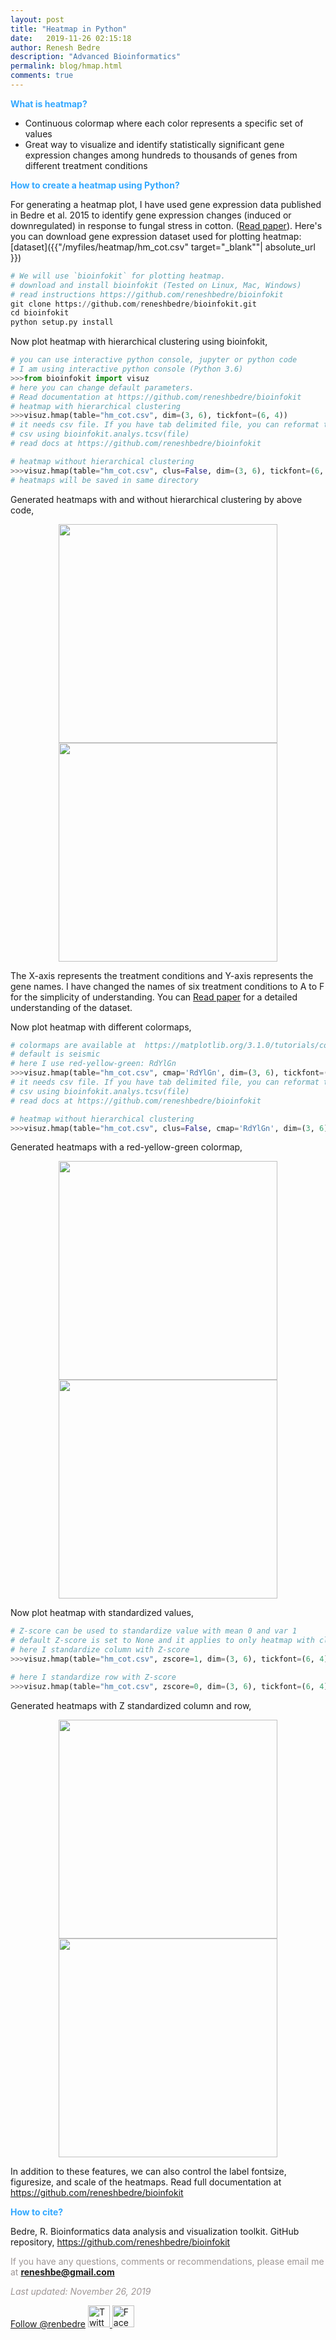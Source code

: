 ```yaml
---
layout: post
title: "Heatmap in Python"
date:   2019-11-26 02:15:18
author: Renesh Bedre
description: "Advanced Bioinformatics"
permalink: blog/hmap.html
comments: true
---
```


**<span style="color:#33a8ff">What is heatmap?</span>**
 - Continuous colormap where each color represents a specific set of values 
 - Great way to visualize and identify statistically significant gene expression changes among hundreds to thousands of genes
   from different treatment conditions
   
**<span style="color:#33a8ff">How to create a heatmap using Python?</span>**

For generating a heatmap plot, I have used gene expression data published in Bedre et al. 2015 to identify 
gene expression changes (induced or downregulated) in response to fungal stress in cotton. 
(<a href="https://journals.plos.org/plosone/article?id=10.1371/journal.pone.0138025">Read paper</a>). 
Here's you can download gene expression dataset used for plotting heatmap: 
[dataset]({{"/myfiles/heatmap/hm_cot.csv" target="_blank""| absolute_url }})
 
 ```python
# We will use `bioinfokit` for plotting heatmap.
# download and install bioinfokit (Tested on Linux, Mac, Windows) 
# read instructions https://github.com/reneshbedre/bioinfokit
git clone https://github.com/reneshbedre/bioinfokit.git
cd bioinfokit
python setup.py install
```

Now plot heatmap with hierarchical clustering using bioinfokit,

```python
# you can use interactive python console, jupyter or python code
# I am using interactive python console (Python 3.6)
>>>from bioinfokit import visuz
# here you can change default parameters. 
# Read documentation at https://github.com/reneshbedre/bioinfokit
# heatmap with hierarchical clustering 
>>>visuz.hmap(table="hm_cot.csv", dim=(3, 6), tickfont=(6, 4))
# it needs csv file. If you have tab delimited file, you can reformat to
# csv using bioinfokit.analys.tcsv(file) 
# read docs at https://github.com/reneshbedre/bioinfokit

# heatmap without hierarchical clustering 
>>>visuz.hmap(table="hm_cot.csv", clus=False, dim=(3, 6), tickfont=(6, 4))
# heatmaps will be saved in same directory
```

Generated heatmaps with and without hierarchical clustering by above code,

<p align="center">
<img src="/myfiles/heatmap/heatmap_clus1.png" width="350">
<img src="/myfiles/heatmap/heatmap1.png" width="350">
</p>


<!-- [screenshot]({{ "/myfiles/heatmap/heatmap_clus.png" | absolute_url }})-->

The X-axis represents the treatment conditions and Y-axis represents the gene names. I have changed the names of 
six treatment conditions to A to F for the simplicity of understanding. You can <a href="https://journals.plos.org/plosone/article?id=10.1371/journal.pone.0138025">Read paper</a>
for a detailed understanding of the dataset. 

Now plot heatmap with different colormaps,
```python
# colormaps are available at  https://matplotlib.org/3.1.0/tutorials/colors/colormaps.html
# default is seismic 
# here I use red-yellow-green: RdYlGn
>>>visuz.hmap(table="hm_cot.csv", cmap='RdYlGn', dim=(3, 6), tickfont=(6, 4))
# it needs csv file. If you have tab delimited file, you can reformat to
# csv using bioinfokit.analys.tcsv(file) 
# read docs at https://github.com/reneshbedre/bioinfokit

# heatmap without hierarchical clustering 
>>>visuz.hmap(table="hm_cot.csv", clus=False, cmap='RdYlGn', dim=(3, 6), tickfont=(6, 4))
```

Generated heatmaps with a red-yellow-green colormap,

<p align="center">
<img src="/myfiles/heatmap/heatmap_clus2.png" width="350">
<img src="/myfiles/heatmap/heatmap2.png" width="350">
</p>

Now plot heatmap with standardized values,

```python
# Z-score can be used to standardize value with mean 0 and var 1
# default Z-score is set to None and it applies to only heatmap with cluster
# here I standardize column with Z-score
>>>visuz.hmap(table="hm_cot.csv", zscore=1, dim=(3, 6), tickfont=(6, 4))

# here I standardize row with Z-score
>>>visuz.hmap(table="hm_cot.csv", zscore=0, dim=(3, 6), tickfont=(6, 4))

```

Generated heatmaps with Z standardized column and row,

<p align="center">
<img src="/myfiles/heatmap/heatmap_clus31.png" width="350">
<img src="/myfiles/heatmap/heatmap_clus32.png" width="350">
</p>

In addition to these features, we can also control the label fontsize, 
figuresize, and scale of the heatmaps. Read full documentation at  
https://github.com/reneshbedre/bioinfokit


**<span style="color:#33a8ff">How to cite?</span>**

Bedre, R. Bioinformatics data analysis and visualization toolkit. GitHub repository, <a href="https://github.com/reneshbedre/bioinfokit">https://github.com/reneshbedre/bioinfokit</a>

<span style="color:#9e9696">If you have any questions, comments or recommendations, please email me at 
<b>reneshbe@gmail.com</b></span>
    
<span style="color:#9e9696"><i> Last updated: November 26, 2019</i> </span>    


</div>
<a href="https://twitter.com/renbedre?ref_src=twsrc%5Etfw" class="twitter-follow-button" data-show-count="false">Follow @renbedre</a><script async src="https://platform.twitter.com/widgets.js" charset="utf-8"></script>

<a href="https://twitter.com/share?url=https://reneshbedre.github.io/blog/hmap.html&amp;text=Heatmap%20in%20Python&amp;hashtags=" target="_blank">
        <img src="https://simplesharebuttons.com/images/somacro/twitter.png" alt="Twitter" style="width: 35px;"/>
    </a>
<a href="http://www.facebook.com/sharer.php?u=https://reneshbedre.github.io/blog/hmap.html" target="_blank">
        <img src="https://simplesharebuttons.com/images/somacro/facebook.png" alt="Facebook" style="width: 35px;"/>
    </a>    
    
</div>
